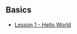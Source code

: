 ## Basics

-  [Lesson 1 - Hello World](https://github.com/gleisonkz/algorithms-python/blob/master/basics/aula1.py)
